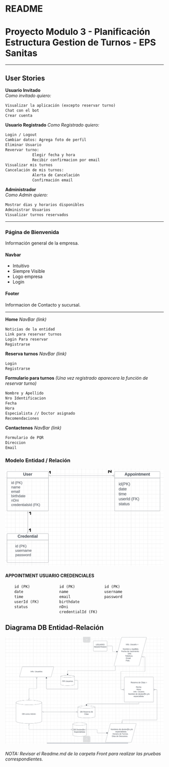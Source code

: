 # README

<h1>Proyecto Modulo 3 - Planificación Estructura Gestion de Turnos - EPS Sanitas</h1>

--------------------------------------------------------

##

<h2>User Stories</h2>

**Usuario Invitado**	
*Como invitado quiero:*
```
Visualizar la aplicación (excepto reservar turno)
Chat con el bot	
Crear cuenta
```

**Usuario Registrado** 
*Como Registrado quiero:*
``` 
Login / Logout
Cambiar datos: Agrega foto de perfil
Eliminar Usuario
Revervar turno: 
            Elegir fecha y hora
            Recibir confirmacion por email
Visualizar mis turnos 
Cancelación de mis turnos: 
            Alerta de Cancelación
            Confirmación email
```
                    
                   
**Administrador**	
*Como Admin quiero:*
```
Mostrar dias y horarios disponibles
Administrar Usuarios
Visualizar turnos reservados
```
--------------------------------------------------------------

<h3>Página de Bienvenida</h3> Información general de la empresa.
<h4>Navbar</h4> 

- Intuitivo
- Siempre Visible
- Logo empresa
- Login

<h4>Footer</h4> Informacion de Contacto y sucursal.

-------------------------------------------------------------


**Home**
*NavBar (link)*
```
Noticias de la entidad 	
Link para reservar turnos 	
Login Para reservar
Registrarse
```

**Reserva turnos**
*NavBar (link)*
```
Login 	
Registrarse	
```

**Formulario para turnos**
*(Una vez registrado aparecera la función de reservar turno)*
```
Nombre y Apellido	
Nro Identificacion	
Fecha	
Hora	
Especialista // Doctor asignado	
Recomendaciones	
```

**Contactenos**
*NavBar (link)*
```
Formulario de PQR	
Direccion 	
Email
```


### Modelo Entidad / Relación

![DBRelaciones](./assets/DB%20Relaciones.png)

#### APPOINTMENT	        USUARIO		        CREDENCIALES
        id (PK)		        id (PK)		        id (PK)
        date		        name		        username
        time		        email		        password
        userId (FK)	        birthdate		
		status              nDni
                            credentialId (FK)


## Diagrama DB Entidad-Relación
![DBDiagram](./assets/DB%20Diagram.png)

<h6> 
NOTA: Revisar el Readme.md de la carpeta Front para realizar las pruebas correspondientes. 
</h6> 